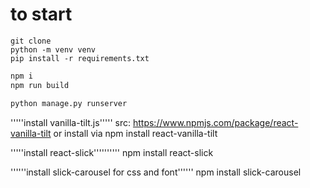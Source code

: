 # to start

```
git clone
python -m venv venv
pip install -r requirements.txt
```

```javascript
npm i
npm run build
```

```python
python manage.py runserver
```
'''''install vanilla-tilt.js'''''
src: https://www.npmjs.com/package/react-vanilla-tilt
or install via
npm install react-vanilla-tilt


'''''install react-slick''''''''''
npm install react-slick

''''''install slick-carousel for css and font''''''
npm install slick-carousel

